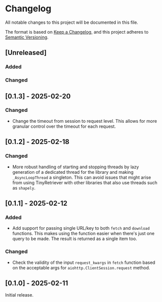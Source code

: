 # Changelog

All notable changes to this project will be documented in this file.

The format is based on [Keep a Changelog](https://keepachangelog.com/en/1.1.0/), and
this project adheres to [Semantic Versioning](https://semver.org/spec/v2.0.0.html).

## [Unreleased]

### Added

### Changed

## [0.1.3] - 2025-02-20

### Changed

- Change the timeout from session to request level. This allows for more granular
    control over the timeout for each request.

## [0.1.2] - 2025-02-18

### Changed

- More robust handling of starting and stopping threads by lazy generation of a
    dedicated thread for the library and making `_AsyncLoopThread` a singleton. This can
    avoid issues that might arise from using TinyRetriever with other libraries that
    also use threads such as `shapely`.

## [0.1.1] - 2025-02-12

### Added

- Add support for passing single URL/key to both `fetch` and `download` functions. This
    makes using the function easier when there's just one query to be made. The result
    is returned as a single item too.

### Changed

- Check the validity of the input `request_kwargs` in `fetch` function based on the
    acceptable args for `aiohttp.ClientSession.request` method.

## [0.1.0] - 2025-02-11

Initial release.
